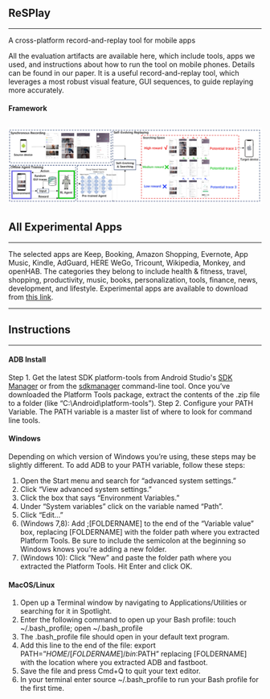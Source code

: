 ## ReSPlay
---
A cross-platform record-and-replay tool for mobile apps

All the evaluation artifacts are available here, which include tools, apps we used, and instructions about how to run the tool on mobile phones. Details can be found in our paper. It is a useful record-and-replay tool, which leverages a most robust visual feature, GUI sequences, to guide replaying more accurately.

#### Framework
![Framework](https://github.com/anonymousCSCode/ReSPlay/blob/main/Figures/oview.png)
---

## All Experimental Apps
---
The selected apps are Keep, Booking, Amazon Shopping, Evernote, App Music, Kindle, AdGuard, HERE WeGo, Tricount, Wikipedia, Monkey, and openHAB. The categories they belong to include health & fitness, travel, shopping, productivity, music, books, personalization, tools, finance, news, development, and lifestyle.
Experimental apps are available to download from [this link](https://drive.google.com/file/d/161DLXEDe7S4WPCPOzCVDpiZQBMzdoeTR/view?usp=sharing).

---
## Instructions
---
#### ADB Install
Step 1. Get the latest SDK platform-tools from Android Studio's [SDK Manager](https://developer.android.com/studio/intro/update#sdk-manager) or from the [sdkmanager](https://developer.android.com/studio/command-line/sdkmanager) command-line tool. Once you’ve downloaded the Platform Tools package, extract the contents of the .zip file to a folder (like “C:\Android\platform-tools”).
Step 2. Configure your PATH Variable. The PATH variable is a master list of where to look for command line tools.
#### Windows
Depending on which version of Windows you’re using, these steps may be slightly different. To add ADB to your PATH variable, follow these steps:

1. Open the Start menu and search for “advanced system settings.”
2. Click “View advanced system settings.”
3. Click the box that says “Environment Variables.”
4. Under “System variables” click on the variable named “Path”.
5. Click “Edit...”
6. (Windows 7,8): Add ;[FOLDERNAME] to the end of the “Variable value” box, replacing [FOLDERNAME] with the folder path where you extracted Platform Tools. Be sure to include the semicolon at the beginning so Windows knows you’re adding a new folder.
7. (Windows 10): Click “New” and paste the folder path where you extracted the Platform Tools. Hit Enter and click OK.

#### MacOS/Linux
1. Open up a Terminal window by navigating to Applications/Utilities or searching for it in Spotlight.
2. Enter the following command to open up your Bash profile: touch ~/.bash_profile; open ~/.bash_profile
3. The .bash_profile file should open in your default text program.
4. Add this line to the end of the file: export PATH=”$HOME/[FOLDERNAME]/bin:$PATH” replacing [FOLDERNAME] with the location where you extracted ADB and fastboot.
5. Save the file and press Cmd+Q to quit your text editor.
6. In your terminal enter source ~/.bash_profile to run your Bash profile for the first time.
